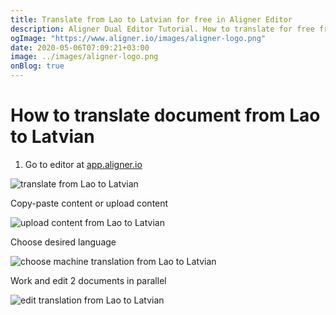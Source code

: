```yaml
---
title: Translate from Lao to Latvian for free in Aligner Editor
description: Aligner Dual Editor Tutorial. How to translate for free from Lao to Latvian. Aligner is multilingual document management platform. 
ogImage: "https://www.aligner.io/images/aligner-logo.png"
date: 2020-05-06T07:09:21+03:00
image: ../images/aligner-logo.png
onBlog: true
---
```


# How to translate document from Lao to Latvian

1. Go to editor at [app.aligner.io](https://app.aligner.io "Aligner App web page")

![translate from Lao to Latvian](../aligner-blank-editor.png "translate from Lao to Latvian")

Copy-paste content or upload content

![upload content from Lao to Latvian](../aligner-uploaded-document.png "upload content from Lao to Latvian")

Choose desired language

![choose machine translation from Lao to Latvian](../aligner-language-dropdown.png "choose machine translation from Lao to Latvian")

Work and edit 2 documents in parallel

![edit translation from Lao to Latvian](../aligner-double-sitded-editor.png "edit translation from Lao to Latvian")

